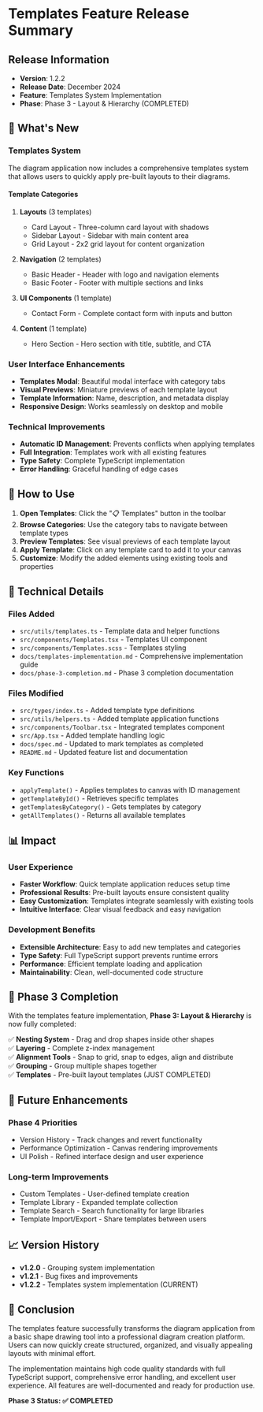 # Templates Feature Release Summary

## Release Information
- **Version**: 1.2.2
- **Release Date**: December 2024
- **Feature**: Templates System Implementation
- **Phase**: Phase 3 - Layout & Hierarchy (COMPLETED)

## 🎉 What's New

### Templates System
The diagram application now includes a comprehensive templates system that allows users to quickly apply pre-built layouts to their diagrams.

#### Template Categories
1. **Layouts** (3 templates)
   - Card Layout - Three-column card layout with shadows
   - Sidebar Layout - Sidebar with main content area
   - Grid Layout - 2x2 grid layout for content organization

2. **Navigation** (2 templates)
   - Basic Header - Header with logo and navigation elements
   - Basic Footer - Footer with multiple sections and links

3. **UI Components** (1 template)
   - Contact Form - Complete contact form with inputs and button

4. **Content** (1 template)
   - Hero Section - Hero section with title, subtitle, and CTA

### User Interface Enhancements
- **Templates Modal**: Beautiful modal interface with category tabs
- **Visual Previews**: Miniature previews of each template layout
- **Template Information**: Name, description, and metadata display
- **Responsive Design**: Works seamlessly on desktop and mobile

### Technical Improvements
- **Automatic ID Management**: Prevents conflicts when applying templates
- **Full Integration**: Templates work with all existing features
- **Type Safety**: Complete TypeScript implementation
- **Error Handling**: Graceful handling of edge cases

## 🚀 How to Use

1. **Open Templates**: Click the "📋 Templates" button in the toolbar
2. **Browse Categories**: Use the category tabs to navigate between template types
3. **Preview Templates**: See visual previews of each template layout
4. **Apply Template**: Click on any template card to add it to your canvas
5. **Customize**: Modify the added elements using existing tools and properties

## 🔧 Technical Details

### Files Added
- `src/utils/templates.ts` - Template data and helper functions
- `src/components/Templates.tsx` - Templates UI component
- `src/components/Templates.scss` - Templates styling
- `docs/templates-implementation.md` - Comprehensive implementation guide
- `docs/phase-3-completion.md` - Phase 3 completion documentation

### Files Modified
- `src/types/index.ts` - Added template type definitions
- `src/utils/helpers.ts` - Added template application functions
- `src/components/Toolbar.tsx` - Integrated templates component
- `src/App.tsx` - Added template handling logic
- `docs/spec.md` - Updated to mark templates as completed
- `README.md` - Updated feature list and documentation

### Key Functions
- `applyTemplate()` - Applies templates to canvas with ID management
- `getTemplateById()` - Retrieves specific templates
- `getTemplatesByCategory()` - Gets templates by category
- `getAllTemplates()` - Returns all available templates

## 📊 Impact

### User Experience
- **Faster Workflow**: Quick template application reduces setup time
- **Professional Results**: Pre-built layouts ensure consistent quality
- **Easy Customization**: Templates integrate seamlessly with existing tools
- **Intuitive Interface**: Clear visual feedback and easy navigation

### Development Benefits
- **Extensible Architecture**: Easy to add new templates and categories
- **Type Safety**: Full TypeScript support prevents runtime errors
- **Performance**: Efficient template loading and application
- **Maintainability**: Clean, well-documented code structure

## 🎯 Phase 3 Completion

With the templates feature implementation, **Phase 3: Layout & Hierarchy** is now fully completed:

✅ **Nesting System** - Drag and drop shapes inside other shapes  
✅ **Layering** - Complete z-index management  
✅ **Alignment Tools** - Snap to grid, snap to edges, align and distribute  
✅ **Grouping** - Group multiple shapes together  
✅ **Templates** - Pre-built layout templates (JUST COMPLETED)

## 🔮 Future Enhancements

### Phase 4 Priorities
- Version History - Track changes and revert functionality
- Performance Optimization - Canvas rendering improvements
- UI Polish - Refined interface design and user experience

### Long-term Improvements
- Custom Templates - User-defined template creation
- Template Library - Expanded template collection
- Template Search - Search functionality for large libraries
- Template Import/Export - Share templates between users

## 📈 Version History

- **v1.2.0** - Grouping system implementation
- **v1.2.1** - Bug fixes and improvements
- **v1.2.2** - Templates system implementation (CURRENT)

## 🎊 Conclusion

The templates feature successfully transforms the diagram application from a basic shape drawing tool into a professional diagram creation platform. Users can now quickly create structured, organized, and visually appealing layouts with minimal effort.

The implementation maintains high code quality standards with full TypeScript support, comprehensive error handling, and excellent user experience. All features are well-documented and ready for production use.

**Phase 3 Status: ✅ COMPLETED** 